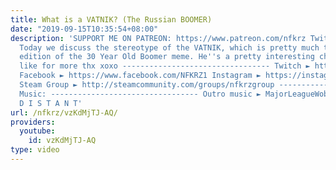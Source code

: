 ```yaml
---
title: What is a VATNIK? (The Russian BOOMER)
date: "2019-09-15T10:35:54+08:00"
description: 'SUPPORT ME ON PATREON: https://www.patreon.com/nfkrz Twitter ► https://twitter.com/roman_nfkrz
  Today we discuss the stereotype of the VATNIK, which is pretty much the Russian
  edition of the 30 Year Old Boomer meme. He''s a pretty interesting character. Smash
  like for more thx xoxo --------------------------------- Twitch ► http://www.twitch.tv/nfkrz
  Facebook ► https://www.facebook.com/NFKRZ1 Instagram ► https://instagram.com/roman_nfkrz/
  Steam Group ► http://steamcommunity.com/groups/nfkrzgroup ---------------------------------
  Music: --------------------------------- Outro music ► MajorLeagueWobs/Holder -
  D I S T A N T'
url: /nfkrz/vzKdMjTJ-AQ/
providers:
  youtube:
    id: vzKdMjTJ-AQ
type: video
---
```

